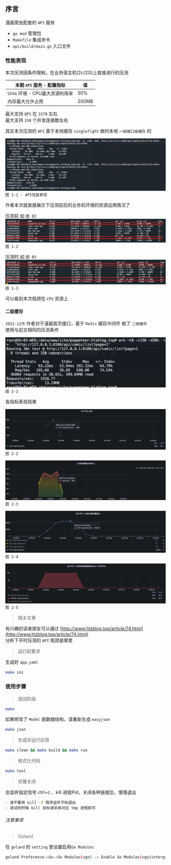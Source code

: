## 序言

漫画爬虫配套的 `API` 服务

* `go mod` 管理包
* `Makefile` 集成命令
* `api/build/main.go` 入口文件

### 性能表现

本次压测因条件限制，在业务宿主机(2c/2G)上直接进行的压测

| 本期 `API` 服务 - 配置指标 | 值 |
| --- | --- |
|  Unix 环境 - CPU最大资源利用率 | 30% |
| 内存最大允许占用 | 200MB |

最大支持 `QPS` 在 `3170` 左右  
最大支持 `150` 个并发连接数左右  

其实本次压测的 `API` 基于本地缓存 `singlefight` 做的本地 `一级接口级缓存` 的

![](doc/readme_performance.jpg)  
`图 1-1 - API性能表现`

作者本次就直接展示下压测前后的业务机环境的资源运用情况了  

压测前 如 `图 02`  
![](doc/before.jpg)  
`图 1-2`

压测时 如 `图 03`  
![](doc/doing.jpg)  
`图 1-3`

可以看到本次瓶颈在 `CPU` 资源上  

#### 二级缓存

`2022-12月` 作者对于漫画首页接口，基于 `Redis` 缓存中间件 做了 `二级缓存`  
使用与前文相同的压测条件

![](doc/wrk_with_cache.jpeg)  
`图 2-1`

各指标表现结果

![](doc/qps_with_cache.png)  
`图 2-2`

![](doc/cache_hit_rate_in_1_minute.png)  
`图 2-3`

![](doc/request_counter_in_1_minute.png)  
`图 2-4`

![](doc/response_ms_in_1_minute.png)  
`图 2-5`

> 相关文章

有兴趣的读者朋友可以通过 [http://www.hlzblog.top/article/74.html](http://www.hlzblog.top/article/74.html)  
分析下平时压测的 `API` 瓶颈是哪里

> 运行前要求

生成好 `app.yaml`  

~~~bash
make ini
~~~

### 使用步骤

> 调试阶段

~~~bash
make
~~~

如果修改了 `Model` 层数据结构，请重新生成 `easyjson`

~~~bash
make json
~~~

> 生成并运行应用

~~~bash
make clean && make build && make run
~~~

> 格式化代码

~~~bash
make tool
~~~

> 优雅关闭

会监听指定信号 ctrl+c 、kill 进程Pid，关闭各种链接后，慢慢退出

~~~bash
- 请不要用 kill -9 程序监听不到退出
- 调试的时候 kill 目标请杀掉对应 tmp 进程即可 
~~~

###### 注意事项

> Goland

在 `goland` 的 `setting` 里设置启用`Go Modules`

~~~bash
goland Preference->Go->Go Modules(vgo) -> Enable Go Modules(vgo)intergration
~~~
